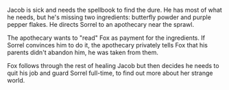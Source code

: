 Jacob is sick and needs the spellbook to find the dure. He has most of what he needs, but he's missing two ingredients: butterfly powder and purple pepper flakes. He directs Sorrel to an apothecary near the sprawl.

The apothecary wants to "read" Fox as payment for the ingredients. If Sorrel convinces him to do it, the apothecary privately tells Fox that his parents didn't abandon him, he was taken from them.

Fox follows through the rest of healing Jacob but then decides he needs to quit his job and guard Sorrel full-time, to find out more about her strange world.

